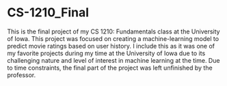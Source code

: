 # CS-1210_Final
This is the final project of my CS 1210: Fundamentals class at the University of Iowa. This project was focused on creating a machine-learning model to predict movie ratings based on user history. I include this as it was one of my favorite projects during my time at the University of Iowa due to its challenging nature and level of interest in machine learning at the time. Due to time constraints, the final part of the project was left unfinished by the professor.
